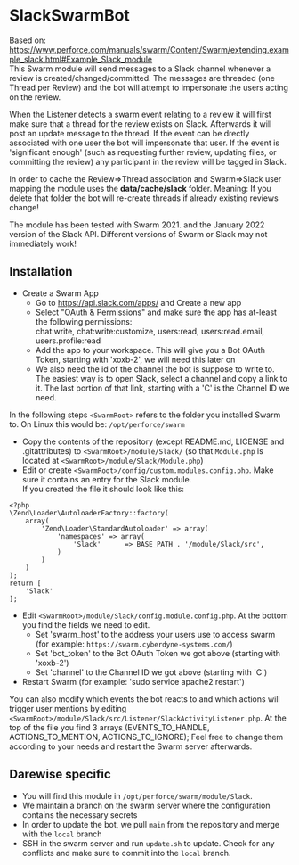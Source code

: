 # SlackSwarmBot
Based on:  
https://www.perforce.com/manuals/swarm/Content/Swarm/extending.example_slack.html#Example_Slack_module  
This Swarm module will send messages to a Slack channel whenever a review is created/changed/committed. The messages are threaded (one Thread per Review) and the bot will attempt to impersonate the users acting on the review.

When the Listener detects a swarm event relating to a review it will first make sure that a thread for the review exists on Slack. Afterwards it will post an update message to the thread.
If the event can be drectly associated with one user the bot will impersonate that user.
If the event is 'significant enough' (such as requesting further review, updating files, or committing the review) any participant in the review will be tagged in Slack.

In order to cache the Review=>Thread association and Swarm=>Slack user mapping the module uses the **data/cache/slack** folder. Meaning: If you delete that folder the bot will re-create threads if already existing reviews change!

The module has been tested with Swarm 2021. and the January 2022 version of the Slack API. Different versions of Swarm or Slack may not immediately work!

## Installation
* Create a Swarm App
  * Go to https://api.slack.com/apps/ and Create a new app
  * Select "OAuth & Permissions" and make sure the app has at-least the following permissions:  
    chat:write, chat:write:customize, users:read, users:read.email, users.profile:read
  * Add the app to your workspace. This will give you a Bot OAuth Token, starting with 'xoxb-2', we will need this later on
  * We also need the id of the channel the bot is suppose to write to.  
    The easiest way is to open Slack, select a channel and copy a link to it. The last portion of that link, starting with a 'C' is the Channel ID we need.

In the following steps `<SwarmRoot>` refers to the folder you installed Swarm to. On Linux this would be: `/opt/perforce/swarm`
* Copy the contents of the repository (except README.md, LICENSE and .gitattributes) to `<SwarmRoot>/module/Slack/` (so that `Module.php` is located at `<SwarmRoot>/module/Slack/Module.php`)
* Edit or create `<SwarmRoot>/config/custom.modules.config.php`. Make sure it contains an entry for the Slack module.  
If you created the file it should look like this:
```
<?php
\Zend\Loader\AutoloaderFactory::factory(
    array(
        'Zend\Loader\StandardAutoloader' => array(
            'namespaces' => array(
                'Slack'      => BASE_PATH . '/module/Slack/src',
            )
        )
    )
);
return [
    'Slack'
];
```
* Edit `<SwarmRoot>/module/Slack/config.module.config.php`.
  At the bottom you find the fields we need to edit.
  * Set 'swarm_host' to the address your users use to access swarm (for example: `https://swarm.cyberdyne-systems.com/`)
  * Set 'bot_token' to the Bot OAuth Token we got above (starting with 'xoxb-2')
  * Set 'channel' to the Channel ID we got above (starting with 'C')
* Restart Swarm (for example: 'sudo service apache2 restart')

You can also modify which events the bot reacts to and which actions will trigger user mentions by editing `<SwarmRoot>/module/Slack/src/Listener/SlackActivityListener.php`. At the top of the file you find 3 arrays (EVENTS_TO_HANDLE, ACTIONS_TO_MENTION, ACTIONS_TO_IGNORE); Feel free to change them according to your needs and restart the Swarm server afterwards.


## Darewise specific
* You will find this module in `/opt/perforce/swarm/module/Slack`.
* We maintain a branch on the swarm server where the configuration contains the necessary secrets
* In order to update the bot, we pull `main` from the repository and merge with the `local` branch
* SSH in the swarm server and run `update.sh` to update. Check for any conflicts and make sure to commit into the `local` branch.